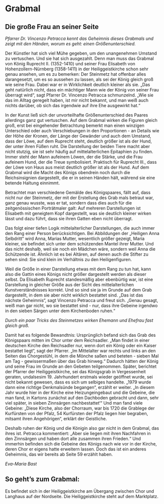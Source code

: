 # Grabmal

## Die große Frau an seiner Seite

*Pfarrer Dr. Vincenzo Petracca kennt das Geheimnis dieses Grabmals und zeigt mit den Händen, worum es geht: einen Größenunterschied.*

Der Künstler hat sich viel Mühe gegeben, um den unangenehmen Umstand zu vertuschen. Und sie hat sich ausgezahlt. Denn man muss das Grabmal von König Ruprecht
II. (1352-1410) und seiner Frau Elisabeth von Hohenzollern-Nürnberg (1358-1411) in der Heiliggeistkirche schon sehr genau ansehen, um es zu bemerken: Der Steinmetz hat offenbar alles darangesetzt, um es so aussehen zu lassen, als sei der König gleich groß wie seine Frau. Dabei war er in Wirklichkeit deutlich kleiner als sie. „Das geht natürlich nicht, dass ein mächtiger Mann wie der König von seiner Frau überragt wird“, sagt Pfarrer Dr. Vincenzo Petracca schmunzelnd. „Wie sie das im Alltag geregelt haben, ist mir nicht bekannt, und man weiß auch nichts darüber, ob sich das irgendwie auf ihre Ehe ausgewirkt hat.“

In der Kunst ließ sich der unvorteilhafte Größenunterschied des Paares allerdings ganz gut vertuschen. Auf dem Grabmal wirken die Figuren gleich groß, erst bei eingehender Betrachtung bemerkt man einen winzigen Unterschied oder auch Verschiebungen in den Proportionen - an Details wie der Höhe der Kronen, der Länge der Gewänder und auch dem Umstand, dass der Löwe, auf dem Ruprecht steht, deutlich größer ist als der Hund, der unter ihren Füßen ruht. Die Darstellung der beiden Tiere macht aber nicht stutzig, sie ist sehr häufig auf mittelalterlichen Epitaphien zu finden. Immer steht der Mann aufeinem Löwen, der die Stärke, und die Frau aufeinem Hund, der die Treue symbolisiert. Praktisch für Ruprecht III., dass der Löwe von Haus aus meist deutlich größer ist als der Hund. Auf dem Grabmal wird die Macht des Königs obendrein noch durch die Reichsinsignien dargestellt, die er in seinen Händen hält, während sie eine betende Haltung einnimmt. 

Betrachtet man verschiedene Gemälde des Königspaares, fällt auf, dass nicht nur der Steinmetz, der mit der Erstellung des Grab mals betraut war, ganz genau wusste, was er tat, sondern dass dies auch für die zeitgenössischen Porträtmaler galt: Auf mehreren Darstellungen ist Elisabeth mit geneigtem Kopf dargestellt, was sie deutlich kleiner wirken lässt und dazu führt, dass sie ihren Gatten eben nicht überragt.

Das folgt einer tiefen Logik mittelalterlicher Darstellungen, die auch immer den Rang einer Person berücksichtigen. Bei Abbildungen der „Heiligen Anna Selbdritt“ wird Anna, Marias Mutter,
wesentlich größer gezeigt, Maria kleiner, sie befindet sich unter dem schützenden Mantel ihrer Mutter. Und das nicht deshalb, weil sie noch ein Mädchen wäre, sondern weil Anna die Schützende ist. Ähnlich ist es bei Altären, auf denen auch die Stifter zu sehen sind: Sie sind klein im Verhältnis zu den Heiligenfiguren.

Weil die Größe in einer Darstellung etwas mit dem Rang zu tun hat, kann also die Gattin eines Königs nicht größer dargestellt werden als dieser selbst. Da Elisabeth Ruprecht standesmäßig aber ebenbürtig war, ist eine Darstellung in gleicher Größe aus der Sicht des mittelalterlichen Kunstverständnisses korrekt. Und so sind sie ja im Grunde auf dem Grab dargestellt, in dem sie aber nicht wirklich bestattet sind. „Das ist das nächste Geheimnis“, sagt Vincenzo Petracca und freut sich. „Genau gesagt, weiß man gar nicht, wo sie bestattet sind - nur, dass ihre Gebeine irgendwo in den sieben Särgen unter dem Kirchenboden ruhen.“

*Durch ein paar Tricks des Steinmetzes wirken Ehemann und Ehefrau fast gleich groß.*

Damit hat es folgende Bewandtnis: Ursprünglich befand sich das Grab des Königspaars mitten im Chor unter dem Reichsadler. „Man findet in einer deutschen Kirche den Reichsadler nur, wenn
dort ein König oder ein Kaiser bestattet liegt“, sagt der Pfarrer. „Im Mittelalter war rechts und links an den Seiten das Chorgestühl, in dem die Mönche saßen und beteten - sieben Mal am Tag - gewissermaßen über das Grab hinweg.“ Dadurch hätten der König und seine Frau im Grunde an den Gebeten teilgenommen. Später, berichtet der Pfarrer der Heiliggeistkirche, sei das Königsgrab in Vergessenheit geraten, undalsesim 19. Jahrhundert erstmals wieder geöffnet wurde, sei nicht bekannt gewesen, dass es sich um selbiges handelte. „1979 wurde dann eine richtige Denkmalsünde begangen“, erzählt er weiter. „In diesem Jahr wurde hier in der Kirche eine Heizungeingebaut und die Gebeine, die man fand, in Kartons zunächst auf den Dachboden gebracht und dann, sehr viel später, in sieben Zinnsärgen nachbestattet‘“ Und man fand viele Gebeine: „Diese Kirche, also der Chorraum, war bis 1720 die Grablege der Kurfürsten von der Pfalz, 54 Kurfürsten der Pfalz liegen hier begraben, mitsamt ihren Angehörigen“, erklärt der Geistliche.

Deshalb ruhen der König und die Königin also gar nicht in dem Grabmal, das ihres ist. Petracca kommentiert: „Aber sie liegen mit ihren Nachfahren in den Zinnsärgen und haben dort alle zusammen ihren Frieden.“ Und immerhin befinden sich die Gebeine des Königs nach wie vor in der Kirche, deren Chor er eigens hatte erweitern lassen. Doch das ist ein anderes Geheimnis, das wir bereits ab Seite 59 erzählt haben.

*Eva-Maria Bast*

## So geht’s zum Grabmal:

Es befindet sich in der Heiliggeistkirche am Übergang zwischen Chor und Langhaus auf der Nordseite. Die Heiliggeistkirche steht auf dem Marktplatz. 